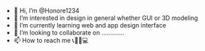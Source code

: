 - 👋 Hi, I’m @Honore1234
- 👀 I’m interested in design in general whether GUI or 3D modeling
- 🌱 I’m currently learning web and app design interface 
- 💞️ I’m looking to collaborate on .............
- 📫 How to reach me 📞📱📡💻

<!---
Honore1234/Honore1234 is a ✨ special ✨ repository because its `README.md` (this file) appears on your GitHub profile.
You can click the Preview link to take a look at your changes.
--->
